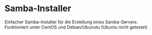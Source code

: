 
# Samba-Installer

Einfacher Samba-Installer für die Erstellung eines Samba-Servers. 
Funktioniert unter CentOS und Debian/Ubunutu (Ubuntu nicht getestet)
